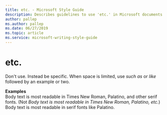 ```yaml
---
title: etc. - Microsoft Style Guide
description: Describes guidelines to use 'etc.' in Microsoft documents and provides alternate examples.
author: pallep
ms.author: pallep
ms.date: 06/27/2019
ms.topic: article
ms.service: microsoft-writing-style-guide
---
```


# etc.

Don't use. Instead be specific. When space is limited, use *such as* or *like* followed by an example or two.

**Examples**  
Body text is most readable in Times New Roman, Palatino, and other serif fonts. (Not *Body text is most readable in Times New Roman, Palatino, etc.*)   
Body text is most readable in serif fonts like Palatino. 
